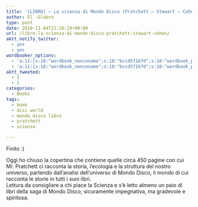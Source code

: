 ```yaml
---
title: '[LIBRO] – La scienza di Mondo Disco (Pratchett – Stewart – Cohen)'
author: El -Glabro
type: post
date: 2010-11-04T21:26:24+00:00
url: /libro-la-scienza-di-mondo-disco-pratchett-stewart-cohen/
aktt_notify_twitter:
  - yes
  - yes
wordbooker_options:
  - 'a:11:{s:18:"wordbook_noncename";s:10:"bccd571b7d";s:18:"wordbook_page_post";s:4:"-100";s:18:"wordbook_orandpage";s:1:"2";s:23:"wordbook_default_author";s:1:"1";s:23:"wordbook_extract_length";s:3:"300";s:19:"wordbook_actionlink";s:3:"300";s:26:"wordbooker_publish_default";s:2:"on";s:27:"wordbooker_publish_override";s:2:"on";s:18:"wordbook_attribute";s:17:"News@T-hoster.com";s:29:"wordbooker_status_update_text";s:35:": New blog post :  %title% - %link%";s:20:"wordbook_comment_get";s:2:"on";}'
  - 'a:11:{s:18:"wordbook_noncename";s:10:"bccd571b7d";s:18:"wordbook_page_post";s:4:"-100";s:18:"wordbook_orandpage";s:1:"2";s:23:"wordbook_default_author";s:1:"1";s:23:"wordbook_extract_length";s:3:"300";s:19:"wordbook_actionlink";s:3:"300";s:26:"wordbooker_publish_default";s:2:"on";s:27:"wordbooker_publish_override";s:2:"on";s:18:"wordbook_attribute";s:17:"News@T-hoster.com";s:29:"wordbooker_status_update_text";s:35:": New blog post :  %title% - %link%";s:20:"wordbook_comment_get";s:2:"on";}'
aktt_tweeted:
  - 1
  - 1
categories:
  - Books
tags:
  - book
  - disc world
  - mondo disco libro
  - pratchett
  - scienza

---
```

Finito :)

Oggi ho chiuso la copertina che contiene quelle circa 450 pagine con cui Mr. Pratchett ci racconta la storia, l&#8217;ecologia e la struttura del nostro universo, partendo dall&#8217;analisi dell&#8217;universo di Mondo Disco, il mondo di cui racconta le storie in tutti i suoi libri.  
Lettura da consigliare a chi piace la Scienza e s&#8217;è letto almeno un paio di libri della saga di Mondo Disco, sicuramente impegnativa, ma gradevole e spiritosa.